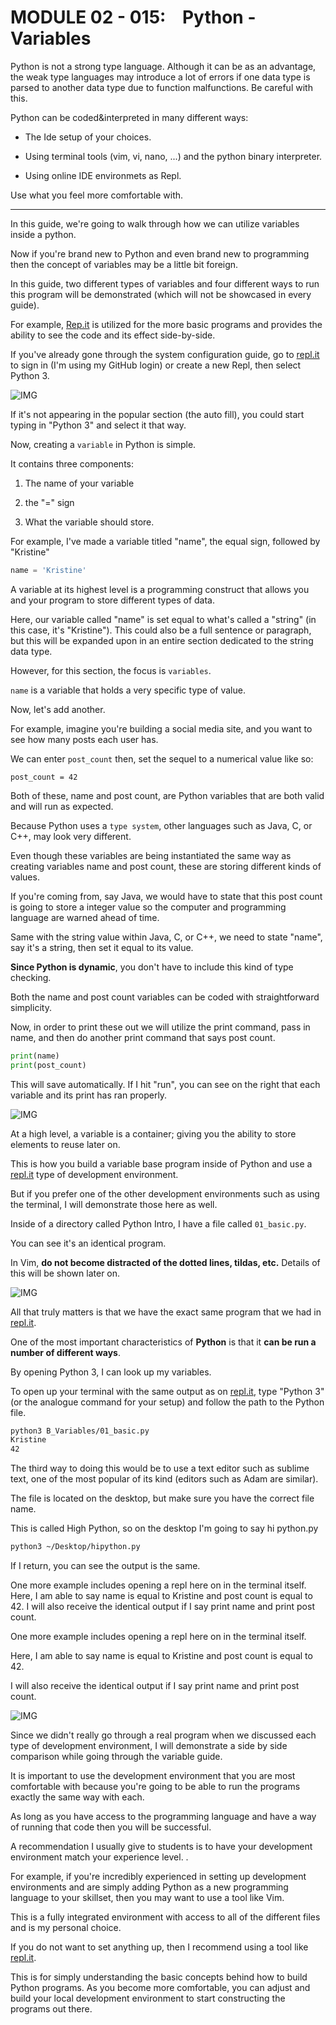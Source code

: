 # MODULE 02 - 015:    Python - Variables

Python is not a strong type language. Although it can be as an advantage, the weak type languages may introduce a lot of errors if one data type is parsed to another data type due to function malfunctions. Be careful with this.

Python can be coded&interpreted in many different ways:

* The Ide setup of your choices.

* Using terminal tools (vim, vi, nano, ...) and the python binary interpreter.

* Using online IDE environmets as Repl.

Use what you feel more comfortable with.

***

In this guide, we're going to walk through how we can utilize variables 
inside a python.   

Now if you're brand new to Python and even brand new to programming then the concept of variables may be a little bit foreign.  

In this guide, two different types of variables and four different ways to run this program will be demonstrated (which will not be showcased in  every guide).   

For example, [Rep.it](https://repl.it/) is utilized for the more basic programs and provides the ability to see the code and its effect side-by-side.  

If you've already gone through the system configuration guide, go to [repl.it](https://repl.it/) to sign in (I'm using my GitHub login) or create a new Repl, then select Python 3.  

![IMG](./02-015_IMG1.png)

If it's not appearing in the popular section (the auto fill), you could start typing in "Python 3" and select it that way.  

Now, creating a `variable` in Python is simple. 

It contains three components: 

1. The name of your variable

2. the "=" sign

3. What the variable should store. 

For example, I've made a variable titled "name", the equal sign, followed by "Kristine"

```python
name = 'Kristine'
```

A variable at its highest level is a programming construct that allows you and your program to store different types of data.  

 Here, our variable called "name" is set equal to what's called a "string" (in this
 case, it's "Kristine"). This could also be a full sentence or paragraph, but this will be expanded upon in an entire section dedicated to the string data type.  

However, for this section, the focus is `variables`.   

`name` is a variable that holds a very specific type of value.  

Now, let's add another.   

For example, imagine you're building a social media site, and you want to see how many posts each user has.   

We can enter `post_count` then, set the sequel to a numerical value like so:   

`post_count = 42`  

Both of these, name and post count, are Python variables that are both valid and will run as expected.   

Because Python uses a `type system`, other languages such as Java, C, or C++, may look very different.

Even though these variables are being instantiated the same way as creating variables name and post count, these are storing different kinds of values.   

If you're coming from, say Java, we would have to state that this post count is going to store a integer value so the computer and programming language are warned ahead of time.  

 Same with the string value within Java, C, or C++, we need to state "name", say 
it's a string, then set it equal to its value.

**Since Python is dynamic**, you don't have to include this kind of type checking.   

Both the name and post count variables can be coded with straightforward simplicity.   

Now, in order to print these out we will utilize the print command, pass in name, and then do another print command that says post count.

```python
print(name)
print(post_count)
```

This will save automatically. If I hit "run", you can see on the right that each variable and its print has ran properly.

![IMG](./02-015_IMG2.png)

At a high level, a variable is a container; giving you the ability to store elements to reuse later on.  

This is how you build a variable base program inside of Python and use a [repl.it](https://repl.it/) type of development environment.   

But if you prefer one of the other development environments such as using the terminal, I will demonstrate those here as well.   

Inside of a directory called Python Intro, I have a file called `01_basic.py`.   

You can see it's an identical program.   

In Vim, **do not become distracted of the dotted lines, tildas, etc.** Details of this will be shown later on.  

![IMG](./02-015_IMG3.png)

All that truly matters is that we have the exact same program that we had in [repl.it](https://repl.it/).   

One of the most important characteristics of **Python** is that it **can be run a number of different ways**.  

By opening Python 3, I can look up my variables.   

To open up your terminal with the same output as on [repl.it](https://repl.it/), type "Python 3" (or the analogue command for your setup) and follow the path to the Python file.

```bash
python3 B_Variables/01_basic.py
Kristine
42
```

The third way to doing this would be to use a text editor such as sublime text, one of the most popular of its kind (editors such as Adam are similar).   

The file is located on the desktop, but make sure you have  the correct file name.  

 This is called High Python, so on the desktop I'm going to say hi python.py 

```bash
python3 ~/Desktop/hipython.py
```

If I return, you can see the output is the same.

One more example includes opening a repl here on in the terminal 
itself. Here, I am able to say name is equal to Kristine and post count 
is equal to 42. I will also receive the identical output if I say print 
name and print post count.

One more example includes opening a repl here on in the terminal itself.  

 Here, I am able to say name is equal to Kristine and post count is equal to 42.  

I will also receive the identical output if I say print name and print post count.

![IMG](./02-015_IMG4.png)

Since we didn't really go through a real program when we discussed each type of development environment, I will demonstrate a side by side  comparison while going through the variable guide.  

 It is important to use the development environment that you are most comfortable with because you're going to be able to run the programs exactly the same way
 with each.   

As long as you have access to the programming language and have a way of running that code then you will be successful.

A recommendation I usually give to students is to have your development environment match your experience level.   .

For example, if you're incredibly experienced in setting up development environments and are simply adding Python as a new programming language to your skillset, then you may want to use a tool like Vim.  

 This is a fully integrated environment with access to all of the different files and is 
my personal choice.

If you do not want to set anything up, then I recommend using a tool like [repl.it](https://repl.it/).

 This is for simply understanding the basic concepts behind how to build Python programs. As you become more comfortable, you can adjust and build your local development environment to start constructing the programs out there.
